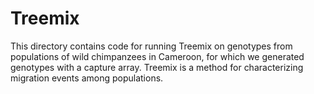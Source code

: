 # Treemix
This directory contains code for running Treemix on genotypes from populations of wild chimpanzees in Cameroon, for which we generated genotypes with a capture array. Treemix is a method for characterizing migration events among populations.
